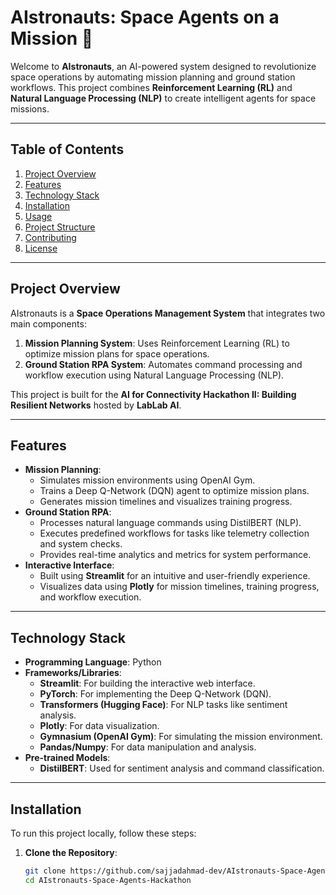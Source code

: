 # AIstronauts: Space Agents on a Mission 🚀

Welcome to **AIstronauts**, an AI-powered system designed to revolutionize space operations by automating mission planning and ground station workflows. This project combines **Reinforcement Learning (RL)** and **Natural Language Processing (NLP)** to create intelligent agents for space missions.

---

## **Table of Contents**
1. [Project Overview](#project-overview)
2. [Features](#features)
3. [Technology Stack](#technology-stack)
4. [Installation](#installation)
5. [Usage](#usage)
6. [Project Structure](#project-structure)
7. [Contributing](#contributing)
8. [License](#license)

---

## **Project Overview**
AIstronauts is a **Space Operations Management System** that integrates two main components:
1. **Mission Planning System**: Uses Reinforcement Learning (RL) to optimize mission plans for space operations.
2. **Ground Station RPA System**: Automates command processing and workflow execution using Natural Language Processing (NLP).

This project is built for the **AI for Connectivity Hackathon II: Building Resilient Networks** hosted by **LabLab AI**.

---

## **Features**
- **Mission Planning**:
  - Simulates mission environments using OpenAI Gym.
  - Trains a Deep Q-Network (DQN) agent to optimize mission plans.
  - Generates mission timelines and visualizes training progress.
- **Ground Station RPA**:
  - Processes natural language commands using DistilBERT (NLP).
  - Executes predefined workflows for tasks like telemetry collection and system checks.
  - Provides real-time analytics and metrics for system performance.
- **Interactive Interface**:
  - Built using **Streamlit** for an intuitive and user-friendly experience.
  - Visualizes data using **Plotly** for mission timelines, training progress, and workflow execution.

---

## **Technology Stack**
- **Programming Language**: Python
- **Frameworks/Libraries**:
  - **Streamlit**: For building the interactive web interface.
  - **PyTorch**: For implementing the Deep Q-Network (DQN).
  - **Transformers (Hugging Face)**: For NLP tasks like sentiment analysis.
  - **Plotly**: For data visualization.
  - **Gymnasium (OpenAI Gym)**: For simulating the mission environment.
  - **Pandas/Numpy**: For data manipulation and analysis.
- **Pre-trained Models**:
  - **DistilBERT**: Used for sentiment analysis and command classification.

---

## **Installation**
To run this project locally, follow these steps:

1. **Clone the Repository**:
   ```bash
   git clone https://github.com/sajjadahmad-dev/AIstronauts-Space-Agents-Hackathon
   cd AIstronauts-Space-Agents-Hackathon

